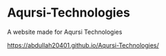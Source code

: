 # Aqursi-Technologies
A website made for Aqursi Technologies

https://abdullah20401.github.io/Aqursi-Technologies/
